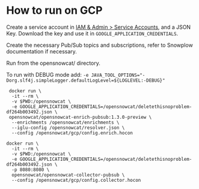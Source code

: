 # How to run on GCP

Create a service account in [IAM & Admin > Service Accounts](https://console.cloud.google.com/iam-admin/serviceaccounts), and a JSON Key. Download the key and use it in `GOOGLE_APPLICATION_CREDENTIALS`.

Create the necessary Pub/Sub topics and subscriptions, refer to Snowplow documentation if necessary.

Run from the opensnowcat/ directory. 

To run with DEBUG mode add:
`-e JAVA_TOOL_OPTIONS="-Dorg.slf4j.simpleLogger.defaultLogLevel=${LOGLEVEL:-DEBUG}"`


```
 docker run \
  -it --rm \
  -v $PWD:/opensnowcat \
  -e GOOGLE_APPLICATION_CREDENTIALS=/opensnowcat/deletethisnoproblem-df264b003492.json \
 opensnowcat/opensnowcat-enrich-pubsub:1.3.0-preview \
  --enrichments /opensnowcat/enrichments \
  --iglu-config /opensnowcat/resolver.json \
  --config /opensnowcat/gcp/config.enrich.hocon
```

```
docker run \
  -it --rm \
  -v $PWD:/opensnowcat \
  -e GOOGLE_APPLICATION_CREDENTIALS=/opensnowcat/deletethisnoproblem-df264b003492.json \
  -p 8080:8080 \
  opensnowcat/opensnowcat-collector-pubsub \
  --config /opensnowcat/gcp/config.collector.hocon
  ```